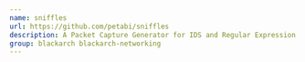 ```yaml
---
name: sniffles
url: https://github.com/petabi/sniffles
description: A Packet Capture Generator for IDS and Regular Expression Evaluation.
group: blackarch blackarch-networking
---
```

